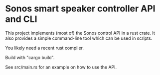 # Sonos smart speaker controller API and CLI

This project implements (most of) the Sonos control API
in a rust crate.  It also provides a simple command-line tool which
can be used in scripts.

You likely need a recent rust compiler.

Build with "cargo build".

See src/main.rs for an example on how to use the API.

